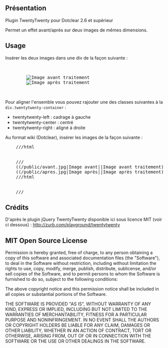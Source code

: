 ## Présentation

Plugin TwentyTwenty pour Dotclear 2.6 et supérieur

Permet un effet avant/après sur deux images de mêmes dimensions.

## Usage

Insérer les deux images dans une div de la façon suivante :

<pre>
	<div class="twentytwenty-container">
		<img src="/public/avant.jpg" title="Image avant" alt="Image avant traitement" />
		<img src="/public/apres.jpg" title="Image après" alt="Image après traitement" />
	</div>
</pre>

Pour aligner l'ensemble vous pouvez rajouter une des classes suivantes à la <code>div.twentytwenty-container</code> :

* twentytwenty-left : cadrage à gauche
* twentytwenty-center : centré
* twentytwenty-right : aligné à droite

Au format wiki (Dotclear), insérer les images de la façon suivante :

<pre>
	///html
	<div class="twentytwenty-container twentytwenty-center">
	///
	((/public/avant.jpg|Image avant||Image avant traitement))
	((/public/apres.jpg|Image après||Image après traitement))
	///html
	</div>
	///
</pre>

## Crédits

D'après le plugin jQuery TwentyTwenty disponible ici sous licence MIT (voir ci dessous) : http://zurb.com/playground/twentytwenty

## MIT Open Source License

Permission is hereby granted, free of charge, to any person obtaining a copy of this software and associated documentation files (the "Software"), to deal in the Software without restriction, including without limitation the rights to use, copy, modify, merge, publish, distribute, sublicense, and/or sell copies of the Software, and to permit persons to whom the Software is furnished to do so, subject to the following conditions:

The above copyright notice and this permission notice shall be included in all copies or substantial portions of the Software.

THE SOFTWARE IS PROVIDED "AS IS", WITHOUT WARRANTY OF ANY KIND, EXPRESS OR IMPLIED, INCLUDING BUT NOT LIMITED TO THE WARRANTIES OF MERCHANTABILITY, FITNESS FOR A PARTICULAR PURPOSE AND NONINFRINGEMENT. IN NO EVENT SHALL THE AUTHORS OR COPYRIGHT HOLDERS BE LIABLE FOR ANY CLAIM, DAMAGES OR OTHER LIABILITY, WHETHER IN AN ACTION OF CONTRACT, TORT OR OTHERWISE, ARISING FROM, OUT OF OR IN CONNECTION WITH THE SOFTWARE OR THE USE OR OTHER DEALINGS IN THE SOFTWARE.

